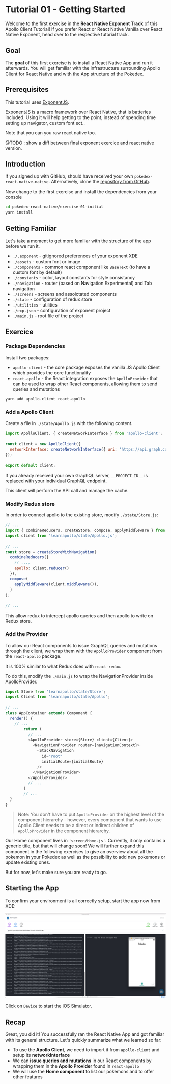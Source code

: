 # Tutorial 01 - Getting Started

Welcome to the first exercise in the **React Native Exponent Track** of this Apollo Client Tutorial!
If you prefer React or React Native Vanilla over React Native Exponent, head over to the respective tutorial track.

## Goal

The **goal** of this first exercise is to install a React Native App and run it afterwards.
You will get familiar with the infrastructure surrounding Apollo Client for React Native and with the App structure of the Pokedex.

## Prerequisites

This tutorial uses [ExponentJS](https://getexponent.com/).

ExponentJS is a macro framework over React Native, that is batteries included.
Using it will help getting to the point, instead of spending time setting up navigator, custom font ect..

Note that you can you raw react native too.

@TODO : show a diff between final exponent exercice and react native version.

## Introduction

If you signed up with GitHub, should have received your own `pokedex-react-native-native`.
Alternatively, clone the [repository from GitHub](https://github.com/learnapollo/pokedex-react-native).

Now change to the first exercise and install the dependencies from your console

```sh
cd pokedex-react-native/exercise-01-initial
yarn install
```

## Getting Familiar

Let's take a moment to get more familiar with the structure of the app before we run it.

* `./.exponent` - gitignored preferences of your exponent XDE
* `./assets` - custom font or image
* `./components` - common react component like `BaseText` (to have a custom font by default)
* `./constants` - color, layout constants for style consistancy
* `./navigation` - router (based on Navigation Experimental) and Tab navigation
* `./screens` - screens and assoictated components
* `./state` - configuration of redux store
* `./utilities` - utilities
* `./exp.json` - configuration of exponent project
* `./main.js` - root file of the project

## Exercice

### Package Dependencies

Install two packages:

* `apollo-client` - the core package exposes the vanilla JS Apollo Client which provides the core functionality
* `react-apollo` - the React integration exposes the `ApolloProvider` that can be used to wrap other React components,
  allowing them to send queries and mutations

```sh
yarn add apollo-client react-apollo
```

### Add a Apollo Client

Create a file in `./state/Apollo.js` with the following content.

```js
import ApolloClient, { createNetworkInterface } from 'apollo-client';

const client = new ApolloClient({
  networkInterface: createNetworkInterface({ uri: 'https://api.graph.cool/simple/v1/__PROJECT_ID__'}),
});

export default client;
```

If you already received your own GraphQL server, `__PROJECT_ID__` is replaced with your individual GraphQL endpoint.

This client will perform the API call and manage the cache.

### Modify Redux store

In order to connect apollo to the existing store, modify `./state/Store.js`:

```js
// ...
import { combineReducers, createStore, compose, applyMiddleware } from 'redux';
import client from 'learnapollo/state/Apollo.js';

// ...
const store = createStoreWithNavigation(
  combineReducers({
    // ...,
    apollo: client.reducer()
  }),
  compose(
    applyMiddleware(client.middleware()),
  )
);

// ...
```

This allow redux to intercept apollo queries and then apollo to write on
Redux store.

### Add the Provider

To allow our React components to issue GraphQL queries and mutations through the client, we wrap them
with the `ApolloProvider` component from the `react-apollo` package.

It is 100% similar to what Redux does with `react-redux`.

To do this, modify the `./main.js` to wrap the NavigationProvider inside ApolloProvider.

```js
import Store from 'learnapollo/state/Store';
import Client from 'learnapollo/state/Apollo';

// ...
class AppContainer extends Component {
  render() {
    // ...
        return (
          // ...
          <ApolloProvider store={Store} client={Client}>
            <NavigationProvider router={navigationContext}>
              <StackNavigation
                id="root"
                initialRoute={initialRoute}
              />
            </NavigationProvider>
          </ApolloProvider>
          // ...
        )
        // ...
  }
}
```

> Note: You don't have to put `ApolloProvider` on the highest level of the component hierarchy - however,
  every component that wants to use Apollo Client needs to be a direct or indirect children
  of `ApolloProvider` in the component hierarchy.

Our Home component lives in `'screen/Home.js'`. Currently, it only contains a generic title, but that will change soon!
We will further expand this component in the following exercises to give an overview about all the pokemon in your
Pokedex as well as the possibility to add new pokemons or update existing ones.

But for now, let's make sure you are ready to go.

## Starting the App

To confirm your environment is all correctly setup, start the app now from XDE:

![](../images/xde.png)

Click on `Device` to start the iOS Simulator.

## Recap

Great, you did it!
You successfully ran the React Native App and got familiar with its general structure.
Let's quickly summarize what we learned so far:

* To use the **Apollo Client**, we need to import it from `apollo-client` and setup its **networkInterface**
* We can **issue queries and mutations** in our React components by wrapping them in the **Apollo Provider**
  found in `react-apollo`
* We will use the **Home component** to list our pokemons and to offer other features
